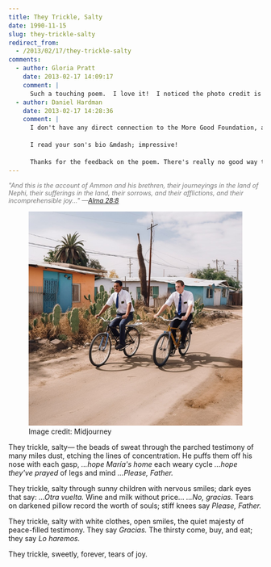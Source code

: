 ```yaml
---
title: They Trickle, Salty
date: 1990-11-15
slug: they-trickle-salty
redirect_from:
  - /2013/02/17/they-trickle-salty
comments:
  - author: Gloria Pratt
    date: 2013-02-17 14:09:17
    comment: |
      Such a touching poem.  I love it!  I noticed the photo credit is More Good Foundation.  Are you affiliated with them?  My son is the COO, and I do some volunteer editing for them.  BTW we both felt that your talk today was excellent.
  - author: Daniel Hardman
    date: 2013-02-17 14:28:36
    comment: |
      I don't have any direct connection to the More Good Foundation, although I "liked" them on Facebook and I think they're doing great stuff.
      
      I read your son's bio &mdash; impressive!
      
      Thanks for the feedback on the poem. There's really no good way to distill an experience as rich and varied as a mission down into a few words, so I decided to settle for one little glimpse. Happy memories. :-)
---
```

<p style="color:#777;font-size:90%;font-style:italic;">"And this is the account of Ammon and his brethren, their journeyings in the land of Nephi, their sufferings in the land, their sorrows, and their afflictions, and their incomprehensible joy..." —<a href="http://www.lds.org/scriptures/bofm/alma/28.8?lang=eng#7" target="_blank">Alma 28:8</a></p>


<figure><img alt="missionaries on bikes" src="assets/missionaries.jpg" /><figcaption>Image credit: Midjourney</figcaption></figure>

<p class="poetry">They trickle, salty&mdash;
the beads of sweat
through the parched testimony
of many miles dust,
etching the lines of concentration.
He puffs them off his nose with each gasp,
<cite>...hope María's home</cite>
each weary cycle
<cite>...hope they've prayed</cite>
of legs and mind
<cite>...Please, Father.</cite>

They trickle, salty
through sunny children with nervous smiles;
dark eyes that say:
<cite>...Otra vuelta.</cite>
Wine and milk without price...
<cite>...No, gracias.</cite>
Tears on darkened pillow
record the worth of souls;
stiff knees say <cite>Please, Father.</cite>

They trickle, salty
with white clothes, open smiles,
the quiet majesty of peace-filled testimony.
They say <cite>Gracias.</cite>
The thirsty come, buy, and eat;
they say <cite>Lo haremos.</cite>

They trickle, sweetly,
forever,
tears of joy.</p>
